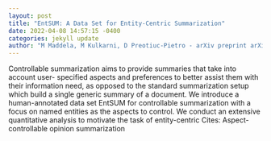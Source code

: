 ```yaml
--- 
layout: post 
title: "EntSUM: A Data Set for Entity-Centric Summarization" 
date: 2022-04-08 14:57:15 -0400 
categories: jekyll update 
author: "M Maddela, M Kulkarni, D Preotiuc-Pietro - arXiv preprint arXiv:2204.02213, 2022" 
--- 
```

Controllable summarization aims to provide summaries that take into account user- specified aspects and preferences to better assist them with their information need, as opposed to the standard summarization setup which build a single generic summary of a document. We introduce a human-annotated data set EntSUM for controllable summarization with a focus on named entities as the aspects to control. We conduct an extensive quantitative analysis to motivate the task of entity-centric Cites: Aspect-controllable opinion summarization